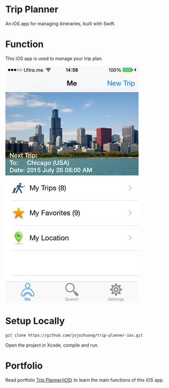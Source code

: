 # Trip Planner
An iOS app for managing itineraries, built with Swift.

# Function
This iOS app is used to manage your trip plan.

<kbd>![image](/Resources/index.png)</kbd>

# Setup Locally
```bash
git clone https://github.com/jojozhuang/trip-planner-ios.git
```
Open the project in Xcode, compile and run.

# Portfolio
Read portfolio [Trip Planner(iOS)](http://jojozhuang.github.io/portfolio/trip-planner-ios/) to learn the main functions of this iOS app.
